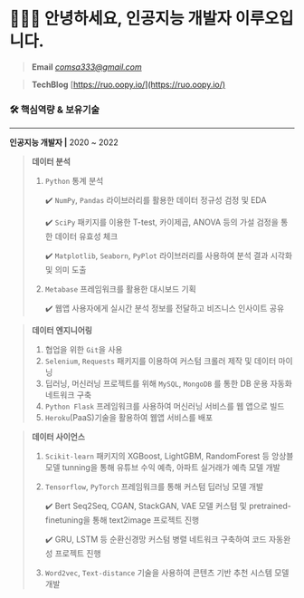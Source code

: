 # 🙋🏻‍♂️ 안녕하세요, 인공지능 개발자 이루오입니다.

> **Email** *comsa333@gmail.com*
> 

> **TechBlog** [https://ruo.oopy.io/](https://ruo.oopy.io/)
>

### 🛠 핵심역량 & 보유기술

---

**인공지능 개발자 |** 2020 ~ 2022

> **데이터 분석**
> 
> 1. `Python` 통계 분석
>     
>     ✔️ `NumPy`, `Pandas` 라이브러리를 활용한 데이터 정규성 검정 및 EDA
>     
>     ✔️ `SciPy` 패키지를 이용한 T-test, 카이제곱, ANOVA 등의 가설 검정을 통한 데이터 유효성 체크
>     
>     ✔️ `Matplotlib`, `Seaborn`, `PyPlot` 라이브러리를 사용하여 분석 결과 시각화 및 의미 도출
>     
> 2. `Metabase` 프레임워크를 활용한 대시보드 기획 
>     
>     ✔️ 웹앱 사용자에게 실시간 분석 정보를 전달하고 비즈니스 인사이트 공유
>     

> **데이터 엔지니어링**
> 
> 1. 협업을 위한 `Git`을 사용
> 2. `Selenium`, `Requests` 패키지를 이용하여 커스텀 크롤러 제작 및 데이터 마이닝 
> 3. 딥러닝, 머신러닝 프로젝트를 위해 `MySQL`, `MongoDB` 를 통한 DB 운용 자동화 네트워크 구축
> 4. `Python Flask` 프레임워크를 사용하여 머신러닝 서비스를 웹 앱으로 빌드
> 5. `Heroku`(PaaS)기술을 활용하여 웹앱 서비스를 배포

> **데이터 사이언스**
> 
> 1. `Scikit-learn` 패키지의 XGBoost, LightGBM, RandomForest 등 앙상블 모델 tunning을 통해 유튜브 수익 예측, 아파트 실거래가 예측 모델 개발
> 2. `Tensorflow`, `PyTorch` 프레임워크를 통해 커스텀 딥러닝 모델 개발
>     
>     ✔️ Bert Seq2Seq, CGAN, StackGAN, VAE 모델 커스텀 및 pretrained-finetuning을 통해 text2image 프로젝트 진행
>     
>     ✔️ GRU, LSTM 등 순환신경망 커스텀 병렬 네트워크 구축하여 코드 자동완성 프로젝트 진행
>     
> 3. `Word2vec`, `Text-distance` 기술을 사용하여 콘텐츠 기반 추천 시스템 모델 개발


<!-- 
<!-- <div align="center">
  <img src="https://capsule-render.vercel.app/api?type=Waving&color=timeGradient&height=300&section=header&text=DATA%20PLAYGROUND&fontSize=40&animation=fadeIn&fontColor=c3d9d9">
</div> -->

<!-- <body>
	<div align=left>
		<h1>RUO LEE (이루오)</h1>
	</div>
	
  <div align=center>
		<h3>안녕하세요, 인공지능 개발자 이루오입니다.</h3>
    <a href=https://ruo.oopy.io/><img src="https://img.shields.io/badge/TECH_BLOG-56B366?style=for-the-badge&logo=Notion&logoColor=white"/></a>
    <a href=https://ruo.oopy.io/c1519fc7-667d-4273-88a1-9e7f593da33f/><img src="https://img.shields.io/badge/PORTFOLIO-DD0031?style=for-the-badge&logo=Notion&logoColor=white"/></a>
    <a href=https://ruo.oopy.io/eb35b1fb-2763-4794-adbe-6127a87934fe/><img src="https://img.shields.io/badge/ABOUT_RUO-ED2B88?style=for-the-badge&logo=Notion&logoColor=white"/></a>
    <a href="mailto:comsa333@gmail.com"/><img src="https://img.shields.io/badge/Gmail-cf574e?style=for-the-badge&logo=Gmail&logoColor=white"/></a>
  </div>
</body> -->

<!-- 딥러닝 **개발자**

 > **`Tensorflow`, `PyTorch` 와 `Scikit-learn` 을 주로 사용하여 ...**
 > 
 > - 이미지 처리 :
 >     - **CNN**, **GAN**, **VAE**, Transformer 기반 image detection, **generation**, **text2image** 관련 개인 프로젝트 진행
 > - 자연어 처리 :
 >     - seq2seq, **word2vec**, **RNN**, Transformer 기반 **자연어 생성**, **추천 시스템**, corpus 분류 관련 개인 프로젝트 진행 -->


<!-- <div align=center>
    <h3> Tech & Skills </h3>
    <img src="https://img.shields.io/badge/Python-3776AB?style=for-the-badge&logo=Python&logoColor=white"/>  -->
<!--   <img src="https://img.shields.io/badge/Pandas-150458?style=flat-square&logo=pandas&logoColor=white"/> <img src="https://img.shields.io/badge/NumPy-013243?style=flat-square&logo=NumPy&logoColor=white"/>
    <img src="https://img.shields.io/badge/sklearn-F7931E?style=flat-square&logo=scikit-learn&logoColor=white"/>
    <img src="https://img.shields.io/badge/Plotly-3F4F75?style=flat-square&logo=Plotly&logoColor=white"/> -->
<!--     <img src="https://img.shields.io/badge/Tensorflow-FF6F00?style=for-the-badge&logo=Tensorflow&logoColor=white"/>
    <img src="https://img.shields.io/badge/PyTorch-FF6F00?style=for-the-badge&logo=Pytorch&logoColor=white"/>
    <img src="https://img.shields.io/badge/MySQL-4479A1?style=for-the-badge&logo=MySQL&logoColor=white"/>
    <img src="https://img.shields.io/badge/MongoDB-47A248?style=for-the-badge&logo=MongoDB&logoColor=white"/>
    <img src="https://img.shields.io/badge/Metabase-509EE3?style=for-the-badge&logo=Metabase&logoColor=white"/> 
    <img src="https://img.shields.io/badge/Flask-000000?style=for-the-badge&logo=Flask&logoColor=white"/>
    <img src="https://img.shields.io/badge/Heroku-430098?style=for-the-badge&logo=Heroku&logoColor=white"/>
      <img src="https://img.shields.io/badge/Docker-2496ED?style=for-the-badge&logo=Docker&logoColor=white"/> -->
<!--     <img src="https://img.shields.io/badge/Google Colab-F9AB00?style=for-the-badge&logo=Google Colab&logoColor=white"/> 
    <img src="https://img.shields.io/badge/Jupyter-F37626?style=for-the-badge&logo=Jupyter&logoColor=white"/> 
    <img src="https://img.shields.io/badge/Visual Studio Code-5C2D91?style=for-the-badge&logo=Visual Studio Code&logoColor=white"/>
    <img src="https://img.shields.io/badge/PyCharm-000000?style=for-the-badge&logo=PyCharm&logoColor=white"/> 
    <img src="https://img.shields.io/badge/Kaggle-70d8db?style=for-the-badge&logo=Kaggle&logoColor=white"/>  -->
<!-- </div>
  

  <div align=center>
    <h3> My Github Stats </h3>
    <img src="https://github-readme-stats.vercel.app/api?username=comsa33&show_icons=true&theme=dracula">
  </div>
  <div align=right>
    <a href="https://hits.seeyoufarm.com"><img src="https://hits.seeyoufarm.com/api/count/incr/badge.svg?url=https%3A%2F%2Fgithub.com%2Fcomsa33%2Fhit-counter&count_bg=%2355C2A3&title_bg=%23B9EEDF&icon=github.svg&icon_color=%231A7D63&title=hits&edge_flat=false"/></a>
  </div> -->
  
  
<!--   <table>
    <tr>
      <td align="center">
  <img alt="" width="400" src="https://github.com/comsa33/metrics/blob/examples/metrics.classic.svg" alt=""></img>
      </td>
    </tr>
    <tr>
    <td colspan="2" align="center">
      <details open><summary>Full year calendar</summary><img src="https://github.com/comsa33/metrics/blob/examples/metrics.plugin.isocalendar.fullyear.svg" alt=""></img></details>
      </td>
    </tr>
  </table> -->
  

<!-- 
</body>
 --> 
